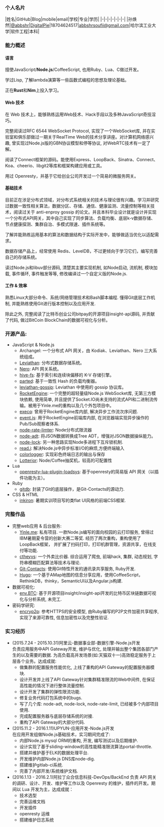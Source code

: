 ### 个人名片

|姓名|GitHub|Blog|mobile|email|学校|专业|学历|
|-|-|-|-|-|-|-|
|孙焕然|[@abbshr](http://github.com/abbshr)|[DigitalPie](http://digitpie.cf)|18704624517|abbshrsoufii@gmail.com|哈尔滨工业大学|软件工程|本科|

### 能力概述

#### 语言
擅使JavaScript/**Node.js**/CoffeeScript, 也用Ruby、Lua、C做过开发。

学过Lisp, 了解lambda演算等一些函数式编程的思想及理论基础。

正在**Rust**和**Nim**上投入学习。

#### Web 技术
在 Web 技术上，能够熟练运用Web技术、Hack手段以及多种JavaScript奇技淫巧。

完整阅读过RFC 6544 WebSocket Protocol, 实现了一个WebSocket库, 并在实验室和俱乐部做过一期关于RealTime Web的技术分享讲座。对计算机网络感兴趣, 曾实现过Node.js版的GBN协议模型和停等协议, 对WebRTC技术有一定了解。

阅读了Connect框架的源码。能使用Express、LoopBack、Sinatra、Connect、Koa、cheerio、libgit2等库和框架构建应用或工具。

用过 Openresty，并基于它给创业公司开发过一个简易的微服务网关。

#### 基础技术
目前正在涉足分布式领域，对分布式系统相关的技术与理论很有兴趣。学习并研究过数据一致性相关算法，数据分区、存储、通信、健康监测、流量控制等相关技术，阅读过关于 anti-enproy gossip 的论文。并且本科毕业设计就是设计并实现一个分布式API网关，其中自己实现了同步算法、负载均衡、底层k-v数据存储、节点健康探测、集群自治、多模式限速、插件系统等。

了解并能熟练运用基本的算法和数据结构于实际开发中，能够做适当优化以适配需求。

数据存储产品上，经常使用 Redis、LevelDB，不过更倾向于学习它们，编写完善自己的存储系统。

读过Node.js和libuv部分源码, 清楚其主要实现机制, 如Node启动, 流机制, 模块加载, 事件循环, 事件触发等等, 修改编译过一个自定义版的Node.js.

#### 工作 & 效率
熟悉Linux大部分命令、系统/网络管理技术和Bash脚本编程. 懂得Git底层工作机制, 并能熟练使用Git进行版本控制以及应用开发.

除此之外, 完整阅读了比特币创业公司bitpay的开源项目insight-api源码, 并贡献了代码, 做过BitCoin BlockChain的数据可视化与分析。

### 开源产品:
* JavaScript & Node.js  
	- Archangel: 一个分布式 API 网关，由 Kodiak、Leviathan、Nero 三大系统组成。
	- [Leviathan](https://github.com/abbshr/Leviathan): 分布式数据存储系统。
	- [Nero](https://github.com/abbshr/Nero): API 网关系统。
	- [hive-fs](https://github.com/abbshr/hive-fs): 基于索引和连续块偏移的 K-V 存储引擎。
	- [parted](https://github.com/abbshr/parted): 基于一致性 Hash 的负载均衡器。
	- [leviathan-gossip](https://github.com/abbshr/leviathan-gossip): Leviathan 中使用的 gossip 协议库。
	- [RocketEngine](https://github.com/abbshr/RocketEngine): 一个完整的超轻量级Node.js WebSocket库, 无第三方模块依赖, 使用简单, 并且提供了Socket.IO尚未支持的流式API和二进制流传输。被用于Yinle.me的重构以及几个外包项目中。
	- [execq](https://github.com/abbshr/execQ): 曾用于RocketEngine库内部,  解决异步工作流次序问题.
	- [event.js](https://github.com/abbshr/event.js): 用于RocketEngine前端库内部, 在浏览器端实现异步操作的Pub/Sub观察者体系.
	- [node-rate-limter](https://github.com/abbshr/node-rate-limiter): Node分布式限流器
	- [node-adt](https://github.com/abbshr/node-adt): 将JSON数据转换成Tree ADT，增强对JSON数据操纵能力。
	- [node-lock](https://github.com/abbshr/node-lock): 另一种思路实现Node多进程下互斥锁机制.
	- [read.i](https://github.com/abbshr/read.i): 解决Node.js中异步标准I/O的麻烦,方便终端输入
	- [colorlogger](https://github.com/abbshr/colorlogger): 实现彩色终端日志的输出与保存
	- [Lotterior](https://github.com/abbshr/Lotterior): Node/Coffee抽奖机，较高的可配置性
* Lua
    - [openresty-lua-plugin-loadsys](): 基于openresty的简易版 API 网关（以插件功能为主）。
* Ruby
    - [gitdb](https://github.com/AustinChou/Git-Contacts/tree/git-repository): 封装了Git的底层操作，是Git-Contacts的源动力.
* CSS & HTML
    - [inkiron](https://github.com/abbshr/inkiron): 暑期实训项目写的类flat UI风格的前端CSS框架.

### 完整作品

- 完整web应用 & 后台服务:
	* [Yinle.me](https://github.com/abbshr/Yinle.me-architecture): 私有项目. 一款Node.js编写的面向校园的云打印服务, 曾得过IBM暑期夏令营的创新大赛二等奖. 经历了两次重构，重构使用了LoopBack框架，
		并扩展了扫码打印，打印机群管理，资源共享，在线支付等功能.
	* [ctheyvs](https://github.com/abbshr/ctheyvs): 一个外卖比价器. 综合运用了爬虫, 前端hack, 集群, 动态规划, 字符串模糊匹配算法等技术与理论.
	* [Git-Contacts](https://github.com/abbshr/Git-Contacts): 使用Git特性开发的通讯录共享服务, Ruby开发.
	* [Hugo](https://github.com/abbshr/lbs-app): 一个基于AMap地图的信息分享应用，使用CoffeeScript，RethinkDB，thinky，SemanticUI以及Angular.js构建.
- 数据可视化:
    * [env.BTC](https://github.com/abbshr/env.BTC): 基于开源项目insight/insight-api开发的比特币区块链数据可视化与分析系统, 未完工.
- 密码学研究:
	* [encryp2p](https://github.com/abbshr/encryp2p): 参考HTTPS的安全模型, 由Ruby编写的P2P文件加密共享程序, 实现了来源可靠性, 信息加密性以及完整性验证.

### 实习经历

+ (2015.7.24 - 2015.10.31)阿里云-数据事业部-数据引擎-Node.js开发  
	负责应用服务中API Gateway开发, 维护与优化, 处理并输出整个集团各部门产生的以及需要的数据. 为高负载高并发场景(如:天猫双十一)高效稳定服务于上层各个业务。达成成就:  
    - 做集群的配置服务性能优化, 上线了重构的API Gateway的配置服务器模块.
    - 设计开发并上线了API Gateway针对集群精准限流的Web中间件, 在保证高性能的情况下进行整体流量控制.
    - 设计开发了集群的弹性限流功能.
    - 修复业务代码打包系统中的bugs.
    - 写了几个库: node-adt, node-lock, node-rate-limit, 已经被多个内部项目使用.
    - 完成配置服务器与底层存储系统的对接.
    - 重构了API Gateway的大部分代码.
+ (2015.11.2 - 2016.1.11)UPYUN-应用开发-Node.js开发  
    在应用开发组做Node.js基础技术，实习期间完成了:  
    - 内部Node.js mysql ORM的重构, 开发, 编写测试以及后期维护.
    - 设计实现了基于sliding-window的高性能精准限流算法portal-throttle.
    - 搭建并维护基于ELK的数据处理平台.
    - 开发维护内部Node.js DNS库node-dig.
    - 搭建维护gitlab-ci系统.
    - 完善了内部开发/系统维护文档.
+ (2016.1.13 - 2016.2.1)阿拉丁众合信息科技-DevOps/BackEnd
    负责 API 网关的调研、设计、开发、维护等工作以及 Openresty 的维护，插件的开发。期间以 Lua 开发为主，达成成就：  
    - 技术选型
    - 完善运维文档
    - 开发插件
    - openresty 运维
    - 搭建维护日志系统
